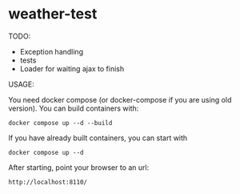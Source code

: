 # weather-test

TODO:
- Exception handling
- tests
- Loader for waiting ajax to finish

USAGE:

You need docker compose (or docker-compose if you are using old version).
You can build containers with:
```
docker compose up --d --build
```

If you have already built containers, you can start with 
```
docker compose up --d
```

After starting, point your browser to an url:
```
http://localhost:8110/
```

